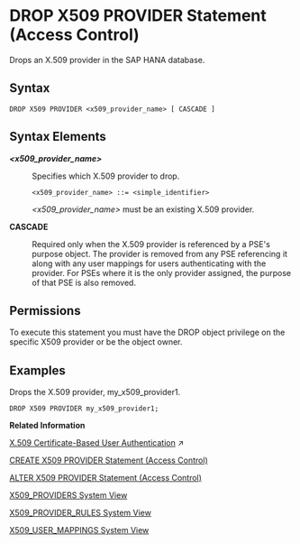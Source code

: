<!-- loiof7a37e81a9b64a2cb6a6092a38b06c60 -->

# DROP X509 PROVIDER Statement \(Access Control\)

Drops an X.509 provider in the SAP HANA database.



<a name="loiof7a37e81a9b64a2cb6a6092a38b06c60__section_e3b_fdj_5nb"/>

## Syntax

```
DROP X509 PROVIDER <x509_provider_name> [ CASCADE ]
```



<a name="loiof7a37e81a9b64a2cb6a6092a38b06c60__section_e5y_fdj_5nb"/>

## Syntax Elements


<dl>
<dt><b>

*<x509\_provider\_name\>*

</b></dt>
<dd>

Specifies which X.509 provider to drop.

```
<x509_provider_name> ::= <simple_identifier>
```

*<x509\_provider\_name\>* must be an existing X.509 provider.



</dd>
</dl>


<dl>
<dt><b>

CASCADE

</b></dt>
<dd>

Required only when the X.509 provider is referenced by a PSE's purpose object. The provider is removed from any PSE referencing it along with any user mappings for users authenticating with the provider. For PSEs where it is the only provider assigned, the purpose of that PSE is also removed.



</dd>
</dl>



<a name="loiof7a37e81a9b64a2cb6a6092a38b06c60__section_irq_1mh_qbb"/>

## Permissions

To execute this statement you must have the DROP object privilege on the specific X509 provider or be the object owner.



<a name="loiof7a37e81a9b64a2cb6a6092a38b06c60__section_djc_x2j_5nb"/>

## Examples

Drops the X.509 provider, my\_x509\_provider1.

```
DROP X509 PROVIDER my_x509_provider1;
```

**Related Information**  


[X.509 Certificate-Based User Authentication](https://help.sap.com/viewer/c82f8d6a84c147f8b78bf6416dae7290/2023_2_QRC/en-US/2b335f7eec6a450095f110ea961d77cc.html "SAP HANA supports X.509 client certificates for user authentication in single sign-on environments. In particular, X.509 certificate-based authentication can be used for technical users to secure system-to-system integration.") :arrow_upper_right:

[CREATE X509 PROVIDER Statement \(Access Control\)](create-x509-provider-statement-access-control-3b3163d.md "Defines an X.509 provider in the SAP HANA database.")

[ALTER X509 PROVIDER Statement \(Access Control\)](alter-x509-provider-statement-access-control-4f7e59d.md "Alters an X.509 provider in the SAP HANA database.")

[X509\_PROVIDERS System View](../../020-System-Views-Reference/021-System-Views/x509-providers-system-view-07a3627.md "Lists all of the X.509 providers configured in the SAP HANA database.")

[X509\_PROVIDER\_RULES System View](../../020-System-Views-Reference/021-System-Views/x509-provider-rules-system-view-2457e71.md "Lists all of the matching rules for X.509 providers.")

[X509\_USER\_MAPPINGS System View](../../020-System-Views-Reference/021-System-Views/x509-user-mappings-system-view-210347f.md "Shows the X.509 certificates that are known for each user.")

